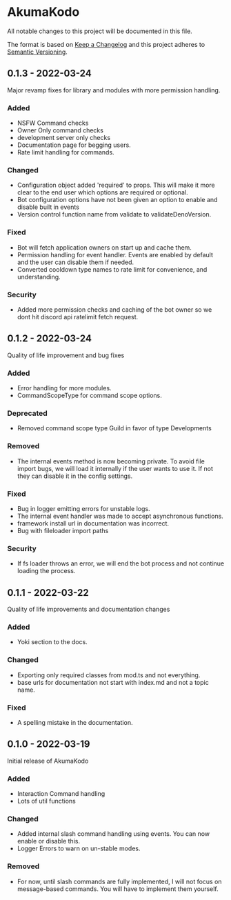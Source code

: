 # AkumaKodo

All notable changes to this project will be documented in this file.

The format is based on [Keep a Changelog](http://keepachangelog.com/)
and this project adheres to [Semantic Versioning](http://semver.org/).

## 0.1.3 - 2022-03-24

Major revamp fixes for library and modules with more permission handling.

### Added

- NSFW Command checks
- Owner Only command checks
- development server only checks
- Documentation page for begging users.
- Rate limit handling for commands.

### Changed

- Configuration object added 'required' to props. This will make it more clear to the end user which options are required or optional.
- Bot configuration options have not been given an option to enable and disable built in events
- Version control function name from validate to validateDenoVersion.

### Fixed

- Bot will fetch application owners on start up and cache them.
- Permission handling for event handler. Events are enabled by default and the user can disable them if needed.
- Converted cooldown type names to rate limit for convenience, and understanding.

### Security

- Added more permission checks and caching of the bot owner so we dont hit discord api ratelimit fetch request.

## 0.1.2 - 2022-03-24

Quality of life improvement and bug fixes

### Added

- Error handling for more modules.
- CommandScopeType for command scope options.

### Deprecated

- Removed command scope type Guild in favor of type Developments

### Removed

- The internal events method is now becoming private. To avoid file import bugs, we will load it internally if the user wants to use it. If not they can disable it in the config settings.

### Fixed

- Bug in logger emitting errors for unstable logs.
- The internal event handler was made to accept asynchronous functions.
- framework install url in documentation was incorrect.
- Bug with fileloader import paths

### Security

- If fs loader throws an error, we will end the bot process and not continue loading the process.

## 0.1.1 - 2022-03-22

Quality of life improvements and documentation changes

### Added

- Yoki section to the docs.

### Changed

- Exporting only required classes from mod.ts and not everything.
- base urls for documentation not start with index.md and not a topic name.

### Fixed

- A spelling mistake in the documentation.

## 0.1.0 - 2022-03-19

Initial release of AkumaKodo

### Added

- Interaction Command handling
- Lots of util functions

### Changed

- Added internal slash command handling using events. You can now enable or disable this.
- Logger Errors to warn on un-stable modes.

### Removed

- For now, until slash commands are fully implemented, I will not focus on message-based commands. You will have to implement them yourself.
